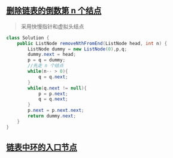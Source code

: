 ## [删除链表的倒数第 n 个结点](https://leetcode-cn.com/problems/SLwz0R/)
> 采用快慢指针和虚拟头结点
```java
class Solution {
    public ListNode removeNthFromEnd(ListNode head, int n) {
        ListNode dummy = new ListNode(0),p,q;
        dummy.next = head;
        p = q = dummy;
        //先走 n 个结点
        while(n-- > 0){
            q = q.next;
        }
        while(q.next != null){
            p = p.next;
            q = q.next;
        }
        p.next = p.next.next;
        return dummy.next;
    }
}
```
## [链表中环的入口节点](https://leetcode-cn.com/problems/c32eOV/)
```java

```